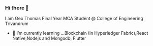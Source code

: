 ### Hi there 👋
I am Geo Thomas Final Year MCA Student @ College of Engineering Trivandrum
- 🌱 I’m currently learning ...Blockchain
(In Hyperledger Fabric),React Native,Nodejs and Mongodb, Flutter




